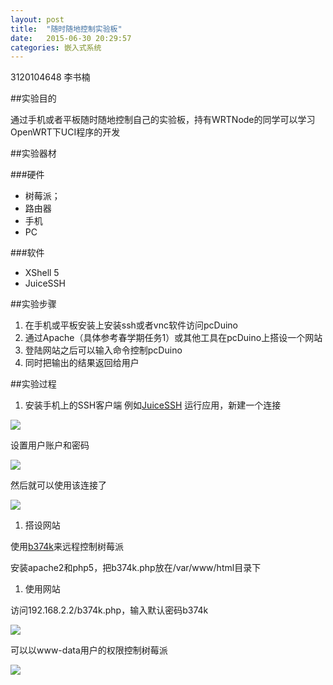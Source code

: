 ```yaml
---
layout: post
title:  "随时随地控制实验板"
date:   2015-06-30 20:29:57
categories: 嵌入式系统
---
```



3120104648 李书楠

##实验目的

通过手机或者平板随时随地控制自己的实验板，持有WRTNode的同学可以学习OpenWRT下UCI程序的开发

##实验器材

###硬件

- 树莓派；
- 路由器
- 手机
- PC

###软件


- XShell 5
- JuiceSSH

##实验步骤

1. 在手机或平板安装上安装ssh或者vnc软件访问pcDuino
2. 通过Apache（具体参考春学期任务1）或其他工具在pcDuino上搭设一个网站
3. 登陆网站之后可以输入命令控制pcDuino
4. 同时把输出的结果返回给用户

##实验过程

1. 安装手机上的SSH客户端
例如[JuiceSSH](http://juicessh.com "JuiceSSH")
运行应用，新建一个连接

![](http://i.imgur.com/jSEj1Ms.png)

设置用户账户和密码

![](http://i.imgur.com/mxpOQJz.png)

然后就可以使用该连接了

![](http://i.imgur.com/cy8tUPO.png)

1. 搭设网站

使用[b374k](https://github.com/b374k/b374k)来远程控制树莓派

安装apache2和php5，把b374k.php放在/var/www/html目录下

1. 使用网站

访问192.168.2.2/b374k.php，输入默认密码b374k

![](http://i.imgur.com/8ghsAeF.png)

可以以www-data用户的权限控制树莓派

![](http://i.imgur.com/MLLNO6C.png)